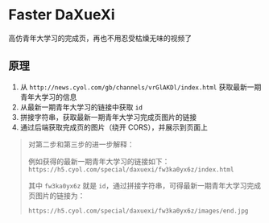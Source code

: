 # Faster DaXueXi

高仿青年大学习的完成页，再也不用忍受枯燥无味的视频了

## 原理

1. 从 `http://news.cyol.com/gb/channels/vrGlAKDl/index.html` 获取最新一期青年大学习的信息
2. 从最新一期青年大学习的链接中获取 `id`
3. 拼接字符串，获取最新一期青年大学习完成页图片的链接
4. 通过后端获取完成页的图片（绕开 CORS），并展示到页面上

> 对第二步和第三步的进一步解释：
>
> 例如获得的最新一期青年大学习的链接如下：
> `https://h5.cyol.com/special/daxuexi/fw3ka0yx6z/index.html`
>
> 其中 `fw3ka0yx6z` 就是 `id`，通过拼接字符串，可得最新一期青年大学习完成页图片的链接为：
>
> `https://h5.cyol.com/special/daxuexi/fw3ka0yx6z/images/end.jpg`
